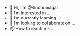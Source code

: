 - 👋 Hi, I’m @Sindhumagar
- 👀 I’m interested in ...
- 🌱 I’m currently learning ...
- 💞️ I’m looking to collaborate on ...
- 📫 How to reach me ...

<!---
Sindhumagar/Sindhumagar is a ✨ special ✨ repository because its `README.md` (this file) appears on your GitHub profile.
You can click the Preview link to take a look at your changes.
--->
